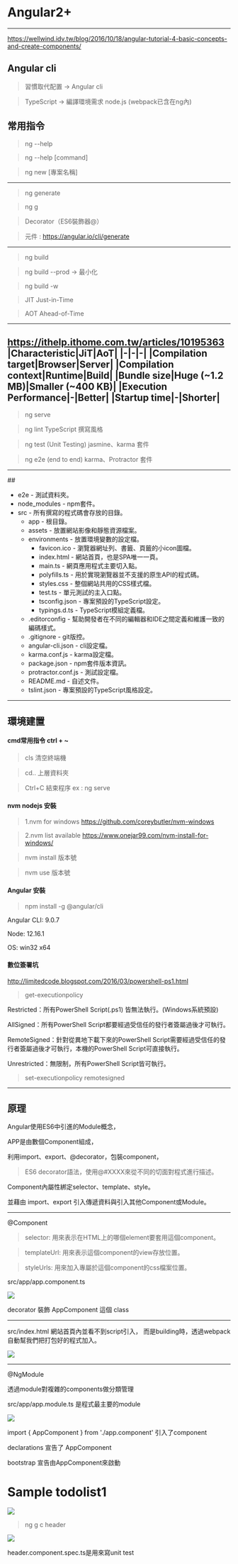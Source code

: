 # Angular2+
---------------------------------------
https://wellwind.idv.tw/blog/2016/10/18/angular-tutorial-4-basic-concepts-and-create-components/

## Angular cli 

>習慣取代配置 -> Angular cli 

>TypeScript -> 編譯環境需求 node.js (webpack已含在ng內)

常用指令 
---------------------------------------
> ng --help

> ng --help [command]

> ng new [專案名稱]
---------------------------------------
> ng generate

> ng g

> Decorator（ES6裝飾器@）

> 元件 : https://angular.io/cli/generate
---------------------------------------
> ng build

> ng build --prod -> 最小化

> ng build -w

> JIT Just-in-Time

> AOT Ahead-of-Time
---------------------------------------
https://ithelp.ithome.com.tw/articles/10195363
|Characteristic|JiT|AoT|
|-|-|-|
|Compilation target|Browser|Server|
|Compilation context|Runtime|Build|
|Bundle size|Huge (~1.2 MB)|Smaller (~400 KB)|
|Execution Performance|-|Better|
|Startup time|-|Shorter|
---------------------------------------
> ng serve

> ng lint TypeScript 撰寫風格

> ng test (Unit Testing) jasmine、karma 套件

> ng e2e (end to end) karma、Protractor 套件
---------------------------------------
##[](https://medium.com/angular-%E7%9A%84%E5%AD%B8%E7%BF%92%E7%AD%86%E8%A8%98/angular-3-%E8%AA%8D%E8%AD%98-angular-cli-%E7%94%A2%E7%94%9F%E7%9A%84%E5%B0%88%E6%A1%88%E7%9B%AE%E9%8C%84%E7%B5%90%E6%A7%8B-ba20c77d0029)

* e2e - 測試資料夾。
* node_modules - npm套件。
* src - 所有撰寫的程式碼會存放的目錄。
    * app - 根目錄。
    * assets - 放置網站影像和靜態資源檔案。
    * environments - 放置環境變數的設定檔。
        * favicon.ico - 瀏覽器網址列、書籤、頁籤的小icon圖檔。
        * index.html - 網站首頁，也是SPA唯一一頁。
        * main.ts - 網頁應用程式主要切入點。
        * polyfills.ts - 用於實現瀏覽器並不支援的原生API的程式碼。
        * styles.css - 整個網站共用的CSS樣式檔。
        * test.ts - 單元測試的主入口點。
        * tsconfig.json - 專案預設的TypeScript設定。
        * typings.d.ts - TypeScript模組定義檔。
    * .editorconfig - 幫助開發者在不同的編輯器和IDE之間定義和維護一致的編碼樣式。
    * .gitignore - git版控。
    * angular-cli.json - cli設定檔。
    * karma.conf.js - karma設定檔。
    * package.json - npm套件版本資訊。 
    * protractor.conf.js - 測試設定檔。
    * README.md - 自述文件。
    * tslint.json - 專案預設的TypeScript風格設定。
---------------------------------------

## 環境建置

#### cmd常用指令 ctrl + ~

> cls 清空終端機

> cd.. 上層資料夾

> Ctrl+C 結束程序 ex : ng serve

#### nvm nodejs 安裝

> 1.nvm for windows https://github.com/coreybutler/nvm-windows

> 2.nvm list available https://www.onejar99.com/nvm-install-for-windows/

> nvm install 版本號

> nvm use 版本號
 
#### Angular 安裝

> npm install -g @angular/cli

Angular CLI: 9.0.7

Node: 12.16.1

OS: win32 x64

 #### 數位簽署坑

 http://limitedcode.blogspot.com/2016/03/powershell-ps1.html

> get-executionpolicy

Restricted：所有PowerShell Script(.ps1) 皆無法執行。(Windows系統預設)

AllSigned：所有PowerShell Script都要經過受信任的發行者簽屬過後才可執行。

RemoteSigned：針對從異地下載下來的PowerShell Script需要經過受信任的發行者簽屬過後才可執行，本機的PowerShell Script可直接執行。

Unrestricted：無限制，所有PowerShell Script皆可執行。

> set-executionpolicy remotesigned

---------------------------------------

## 原理

Angular使用ES6中引進的Module概念，

APP是由數個Component組成，

利用import、export、@decorator，包裝component，

> ES6 decorator語法，使用@#XXXX來從不同的切面對程式進行描述。

Component內屬性綁定selector、template、style。

並藉由 import、export 引入傳遞資料與引入其他Component或Module。

---------------------------------------
@Component

> selector: 用來表示在HTML上的哪個element要套用這個component。

> templateUrl: 用來表示這個component的view存放位置。

> styleUrls: 用來加入專屬於這個component的css檔案位置。

src/app/app.component.ts

![](https://github.com/johch3n611u/Side-Project-Self-Brand-Image-Web/blob/master/StudyProject/img/0.JPG)

decorator 裝飾 AppComponent 這個 class

---------------------------------------

src/index.html 網站首頁內並看不到script引入，
而是building時，透過webpack自動幫我們把打包好的程式加入。

![](https://github.com/johch3n611u/Side-Project-Self-Brand-Image-Web/blob/master/StudyProject/img/1.JPG)

---------------------------------------
@NgModule 

透過module對複雜的components做分類管理

src/app/app.module.ts 是程式最主要的module

![](https://github.com/johch3n611u/Side-Project-Self-Brand-Image-Web/blob/master/StudyProject/img/2.jpg)

import { AppComponent } from './app.component' 引入了component

declarations 宣告了 AppComponent

bootstrap 宣告由AppComponent來啟動

# Sample todolist1

![](https://github.com/johch3n611u/Side-Project-Self-Brand-Image-Web/blob/master/StudyProject/img/3.JPG)

> ng g c header

![](https://github.com/johch3n611u/Side-Project-Self-Brand-Image-Web/blob/master/StudyProject/img/4.JPG)

header.component.spec.ts是用來寫unit test